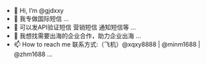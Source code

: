 - 👋 Hi, I’m @gjdxxy
- 👀 我专做国际短信 ...
- 🌱 可以发API验证短信 营销短信 通知短信等 ...
- 💞️ 我想找需要出海的企业合作，助力企业出海 ...
- 📫 How to reach me 联系方式:（飞机）@xqxy8888 | @minm1688 | @zhm1688 ...

<!---
gjdxxy/gjdxxy is a ✨ special ✨ repository because its `README.md` (this file) appears on your GitHub profile.
You can click the Preview link to take a look at your changes.
--->

